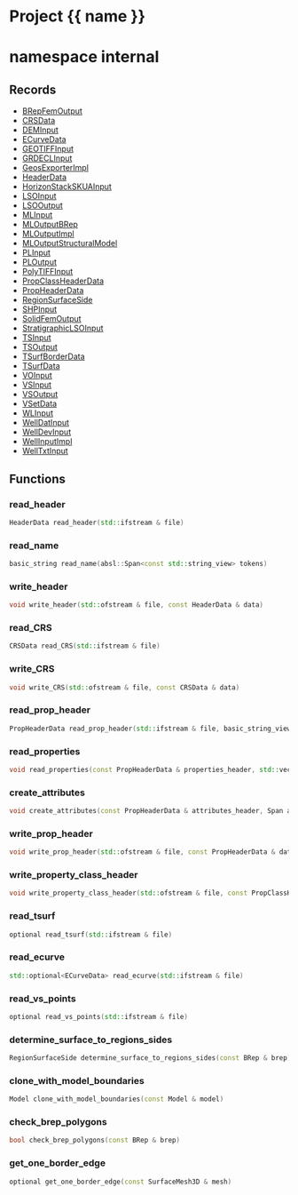 <script setup>
import {useRoute} from 'vitepress'
const {path} = useRoute()
const tokens = path.split('/')
const words = tokens[2].split('-');
for (let i = 0; i < words.length; i++) {
    words[i] = words[i].charAt(0).toUpperCase() + words[i].slice(1);
    words[i] = words[i].replace('geode', 'Geode')
}
const name = words.join('-');
</script>
# Project {{ name }}

# namespace internal



## Records

* [BRepFemOutput](BRepFemOutput.md)
* [CRSData](CRSData.md)
* [DEMInput](DEMInput.md)
* [ECurveData](ECurveData.md)
* [GEOTIFFInput](GEOTIFFInput.md)
* [GRDECLInput](GRDECLInput.md)
* [GeosExporterImpl](GeosExporterImpl.md)
* [HeaderData](HeaderData.md)
* [HorizonStackSKUAInput](HorizonStackSKUAInput.md)
* [LSOInput](LSOInput.md)
* [LSOOutput](LSOOutput.md)
* [MLInput](MLInput.md)
* [MLOutputBRep](MLOutputBRep.md)
* [MLOutputImpl](MLOutputImpl.md)
* [MLOutputStructuralModel](MLOutputStructuralModel.md)
* [PLInput](PLInput.md)
* [PLOutput](PLOutput.md)
* [PolyTIFFInput](PolyTIFFInput.md)
* [PropClassHeaderData](PropClassHeaderData.md)
* [PropHeaderData](PropHeaderData.md)
* [RegionSurfaceSide](RegionSurfaceSide.md)
* [SHPInput](SHPInput.md)
* [SolidFemOutput](SolidFemOutput.md)
* [StratigraphicLSOInput](StratigraphicLSOInput.md)
* [TSInput](TSInput.md)
* [TSOutput](TSOutput.md)
* [TSurfBorderData](TSurfBorderData.md)
* [TSurfData](TSurfData.md)
* [VOInput](VOInput.md)
* [VSInput](VSInput.md)
* [VSOutput](VSOutput.md)
* [VSetData](VSetData.md)
* [WLInput](WLInput.md)
* [WellDatInput](WellDatInput.md)
* [WellDevInput](WellDevInput.md)
* [WellInputImpl](WellInputImpl.md)
* [WellTxtInput](WellTxtInput.md)


## Functions

### read_header

```cpp
HeaderData read_header(std::ifstream & file)
```


### read_name

```cpp
basic_string read_name(absl::Span<const std::string_view> tokens)
```


### write_header

```cpp
void write_header(std::ofstream & file, const HeaderData & data)
```


### read_CRS

```cpp
CRSData read_CRS(std::ifstream & file)
```


### write_CRS

```cpp
void write_CRS(std::ofstream & file, const CRSData & data)
```


### read_prop_header

```cpp
PropHeaderData read_prop_header(std::ifstream & file, basic_string_view prefix)
```


### read_properties

```cpp
void read_properties(const PropHeaderData & properties_header, std::vector<std::vector<double> > & attribute_values, absl::Span<const std::string_view> tokens, geode::index_t line_properties_position)
```


### create_attributes

```cpp
void create_attributes(const PropHeaderData & attributes_header, Span attributes_values, geode::AttributeManager & attribute_manager, geode::index_t nb_vertices, Span inverse_vertex_mapping)
```


### write_prop_header

```cpp
void write_prop_header(std::ofstream & file, const PropHeaderData & data)
```


### write_property_class_header

```cpp
void write_property_class_header(std::ofstream & file, const PropClassHeaderData & data)
```


### read_tsurf

```cpp
optional read_tsurf(std::ifstream & file)
```


### read_ecurve

```cpp
std::optional<ECurveData> read_ecurve(std::ifstream & file)
```


### read_vs_points

```cpp
optional read_vs_points(std::ifstream & file)
```


### determine_surface_to_regions_sides

```cpp
RegionSurfaceSide determine_surface_to_regions_sides(const BRep & brep)
```


### clone_with_model_boundaries

```cpp
Model clone_with_model_boundaries(const Model & model)
```


### check_brep_polygons

```cpp
bool check_brep_polygons(const BRep & brep)
```


### get_one_border_edge

```cpp
optional get_one_border_edge(const SurfaceMesh3D & mesh)
```




